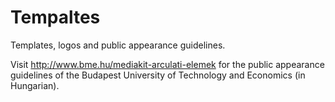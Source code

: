 Tempaltes
=========

Templates, logos and public appearance guidelines.

Visit <http://www.bme.hu/mediakit-arculati-elemek> for the public appearance guidelines of the Budapest University of Technology and Economics (in Hungarian).
